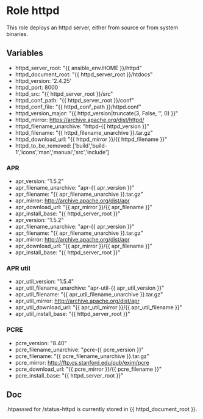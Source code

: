# Role httpd

This role deploys an httpd server, either from source or from system binaries.

## Variables

- httpd_server_root: "{{ ansible_env.HOME }}/httpd"
- httpd_document_root: "{{ httpd_server_root }}/htdocs"
- httpd_version: '2.4.25'
- httpd_port: 8000
- httpd_src: "{{ httpd_server_root }}/src"
- httpd_conf_path: "{{ httpd_server_root }}/conf"
- httpd_conf_file: "{{ httpd_conf_path }}/httpd.conf"
- httpd_version_major: "{{ httpd_version|truncate(3, False, '', 0) }}"
- httpd_mirror: https://archive.apache.org/dist/httpd/
- httpd_filename_unarchive: "httpd-{{ httpd_version }}"
- httpd_filename: "{{ httpd_filename_unarchive }}.tar.gz"
- httpd_download_url: "{{ httpd_mirror }}/{{ httpd_filename }}"
- httpd_to_be_removed: ['build','build-1','icons','man','manual','src','include']

### APR
  
- apr_version: "1.5.2"
- apr_filename_unarchive: "apr-{{ apr_version }}"
- apr_filename: "{{ apr_filename_unarchive }}.tar.gz"
- apr_mirror: http://archive.apache.org/dist/apr
- apr_download_url: "{{ apr_mirror }}/{{ apr_filename }}"
- apr_install_base: "{{ httpd_server_root }}"
- apr_version: "1.5.2"
- apr_filename_unarchive: "apr-{{ apr_version }}"
- apr_filename: "{{ apr_filename_unarchive }}.tar.gz"
- apr_mirror: http://archive.apache.org/dist/apr
- apr_download_url: "{{ apr_mirror }}/{{ apr_filename }}"
- apr_install_base: "{{ httpd_server_root }}"

### APR util

- apr_util_version: "1.5.4"
- apr_util_filename_unarchive: "apr-util-{{ apr_util_version }}"
- apr_util_filename: "{{ apr_util_filename_unarchive }}.tar.gz"
- apr_util_mirror: http://archive.apache.org/dist/apr
- apr_util_download_url: "{{ apr_util_mirror }}/{{ apr_util_filename }}"
- apr_util_install_base: "{{ httpd_server_root }}"

### PCRE

- pcre_version: "8.40"
- pcre_filename_unarchive: "pcre-{{ pcre_version }}"
- pcre_filename: "{{ pcre_filename_unarchive }}.tar.gz"
- pcre_mirror: http://ftp.cs.stanford.edu/pub/exim/pcre
- pcre_download_url: "{{ pcre_mirror }}/{{ pcre_filename }}"
- pcre_install_base: "{{ httpd_server_root }}"

## Doc

.htpasswd for /status-httpd is currently stored in {{ httpd\_document\_root }}.
